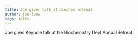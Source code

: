 ```yaml
---
title: Joe gives talk at biochem retreat
author: joe-luna
tags: talks
---
```


Joe gives Keynote talk at the Biochemistry Dept Annual Retreat.
